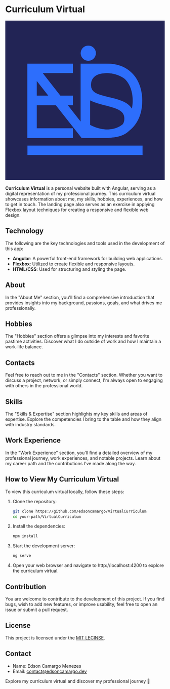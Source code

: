 # Curriculum Virtual

![Curriculum Virtual Logo](./src/assets/images/icon.jpg)

**Curriculum Virtual** is a personal website built with Angular, serving as a digital representation of my professional journey. This curriculum virtual showcases information about me, my skills, hobbies, experiences, and how to get in touch. The landing page also serves as an exercise in applying Flexbox layout techniques for creating a responsive and flexible web design.

## Technology

The following are the key technologies and tools used in the development of this app:

- **Angular**: A powerful front-end framework for building web applications.
- **Flexbox**: Utilized to create flexible and responsive layouts.
- **HTML/CSS**: Used for structuring and styling the page.

## About

In the "About Me" section, you'll find a comprehensive introduction that provides insights into my background, passions, goals, and what drives me professionally.

## Hobbies

The "Hobbies" section offers a glimpse into my interests and favorite pastime activities. Discover what I do outside of work and how I maintain a work-life balance.

## Contacts

Feel free to reach out to me in the "Contacts" section. Whether you want to discuss a project, network, or simply connect, I'm always open to engaging with others in the professional world.

## Skills

The "Skills & Expertise" section highlights my key skills and areas of expertise. Explore the competencies I bring to the table and how they align with industry standards.

## Work Experience

In the "Work Experience" section, you'll find a detailed overview of my professional journey, work experiences, and notable projects. Learn about my career path and the contributions I've made along the way.

## How to View My Curriculum Virtual

To view this curriculum virtual locally, follow these steps:

1. Clone the repository:

   ```bash
   git clone https://github.com/edsoncamargo/VirtualCurriculum
   cd your-path/VirtualCurriculum
   ```

2. Install the dependencies:

   ```bash
   npm install
   ```

3. Start the development server:

   ```bash
   ng serve
   ```

4. Open your web browser and navigate to http://localhost:4200 to explore the curriculum virtual.

## Contribution

You are welcome to contribute to the development of this project. If you find bugs, wish to add new features, or improve usability, feel free to open an issue or submit a pull request.

## License

This project is licensed under the [MIT LECINSE](./LICENSE).

## Contact

- Name: Edson Camargo Menezes
- Email: contact@edsoncamargo.dev

Explore my curriculum virtual and discover my professional journey 🚀
